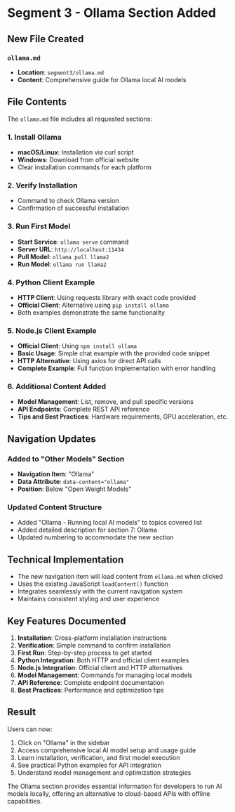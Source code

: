 # Segment 3 - Ollama Section Added

## New File Created

### `ollama.md`

- **Location**: `segment3/ollama.md`
- **Content**: Comprehensive guide for Ollama local AI models

## File Contents

The `ollama.md` file includes all requested sections:

### 1. Install Ollama

- **macOS/Linux**: Installation via curl script
- **Windows**: Download from official website
- Clear installation commands for each platform

### 2. Verify Installation

- Command to check Ollama version
- Confirmation of successful installation

### 3. Run First Model

- **Start Service**: `ollama serve` command
- **Server URL**: `http://localhost:11434`
- **Pull Model**: `ollama pull llama2`
- **Run Model**: `ollama run llama2`

### 4. Python Client Example

- **HTTP Client**: Using requests library with exact code provided
- **Official Client**: Alternative using `pip install ollama`
- Both examples demonstrate the same functionality

### 5. Node.js Client Example

- **Official Client**: Using `npm install ollama`
- **Basic Usage**: Simple chat example with the provided code snippet
- **HTTP Alternative**: Using axios for direct API calls
- **Complete Example**: Full function implementation with error handling

### 6. Additional Content Added

- **Model Management**: List, remove, and pull specific versions
- **API Endpoints**: Complete REST API reference
- **Tips and Best Practices**: Hardware requirements, GPU acceleration, etc.

## Navigation Updates

### Added to "Other Models" Section

- **Navigation Item**: "Ollama"
- **Data Attribute**: `data-content="ollama"`
- **Position**: Below "Open Weight Models"

### Updated Content Structure

- Added "Ollama - Running local AI models" to topics covered list
- Added detailed description for section 7: Ollama
- Updated numbering to accommodate the new section

## Technical Implementation

- The new navigation item will load content from `ollama.md` when clicked
- Uses the existing JavaScript `loadContent()` function
- Integrates seamlessly with the current navigation system
- Maintains consistent styling and user experience

## Key Features Documented

1. **Installation**: Cross-platform installation instructions
2. **Verification**: Simple command to confirm installation
3. **First Run**: Step-by-step process to get started
4. **Python Integration**: Both HTTP and official client examples
5. **Node.js Integration**: Official client and HTTP alternatives
6. **Model Management**: Commands for managing local models
7. **API Reference**: Complete endpoint documentation
8. **Best Practices**: Performance and optimization tips

## Result

Users can now:

1. Click on "Ollama" in the sidebar
2. Access comprehensive local AI model setup and usage guide
3. Learn installation, verification, and first model execution
4. See practical Python examples for API integration
5. Understand model management and optimization strategies

The Ollama section provides essential information for developers to run AI models locally, offering an alternative to cloud-based APIs with offline capabilities.
